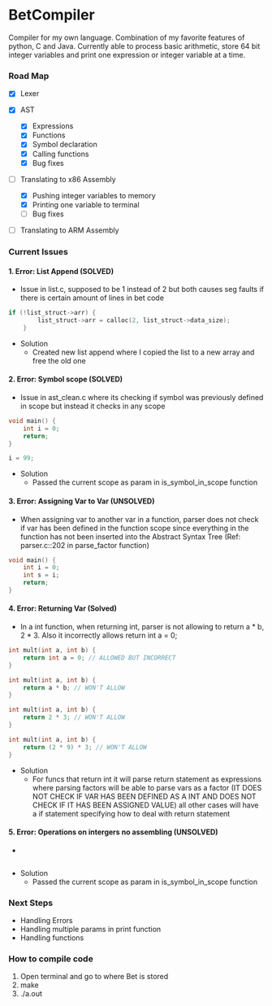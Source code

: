 # BetCompiler
Compiler for my own language. Combination of my favorite features of python, C and Java. Currently able to process basic arithmetic, store 64 bit integer variables and print one expression or integer variable at a time.

### Road Map
- [x] Lexer

- [x] AST
  - [x] Expressions
  - [x] Functions
  - [x] Symbol declaration 
  - [x] Calling functions
  - [x] Bug fixes

- [ ] Translating to x86 Assembly
    - [x] Pushing integer variables to memory
    - [x] Printing one variable to terminal
    - [ ] Bug fixes
- [ ] Translating to ARM Assembly

### Current Issues

#### 1. Error: List Append (SOLVED)
- Issue in list.c, supposed to be 1 instead of 2 but both causes seg faults if there is certain amount of lines in bet code

```c
if (!list_struct->arr) {
        list_struct->arr = calloc(2, list_struct->data_size);
    }
```
-  Solution
    - Created new list append where I copied the list to a new array and free the old one


#### 2. Error: Symbol scope (SOLVED)
- Issue in ast_clean.c where its checking if symbol was previously defined in scope but instead it checks in any scope

```c
void main() {
    int i = 0;
    return;
}

i = 99;
```
 - Solution
    - Passed the current scope as param in is_symbol_in_scope function

#### 3. Error: Assigning Var to Var (UNSOLVED)
- When assigning var to another var in a function, parser does not check if var has been defined in the function scope
  since everything in the function has not been inserted into the Abstract Syntax Tree (Ref: parser.c::202 in parse_factor function)

```c
void main() {
    int i = 0;
    int s = i;
    return;
}
```

#### 4. Error: Returning Var (Solved)
- In a int function, when returning int, parser is not allowing to return a * b, 2 * 3. Also it incorrectly allows
  return int a = 0;

```c
int mult(int a, int b) {
    return int a = 0; // ALLOWED BUT INCORRECT
}

int mult(int a, int b) {
    return a * b; // WON'T ALLOW
}

int mult(int a, int b) {
    return 2 * 3; // WON'T ALLOW
}

int mult(int a, int b) {
    return (2 * 9) * 3; // WON'T ALLOW
}
```

- Solution
    - For funcs that return int it will parse return statement as expressions where parsing factors will be able to parse
      vars as a factor (IT DOES NOT CHECK IF VAR HAS BEEN DEFINED AS A INT AND DOES NOT CHECK IF IT HAS BEEN ASSIGNED VALUE)
      all other cases will have a if statement specifying how to deal with return statement

#### 5. Error: Operations on intergers no assembling (UNSOLVED)
- 
```c

```
 - Solution
    - Passed the current scope as param in is_symbol_in_scope function

### Next Steps
- Handling Errors
- Handling multiple params in print function
- Handling functions


### How to compile code

1. Open terminal and go to where Bet is stored
2. make
3. ./a.out <bet file name>
